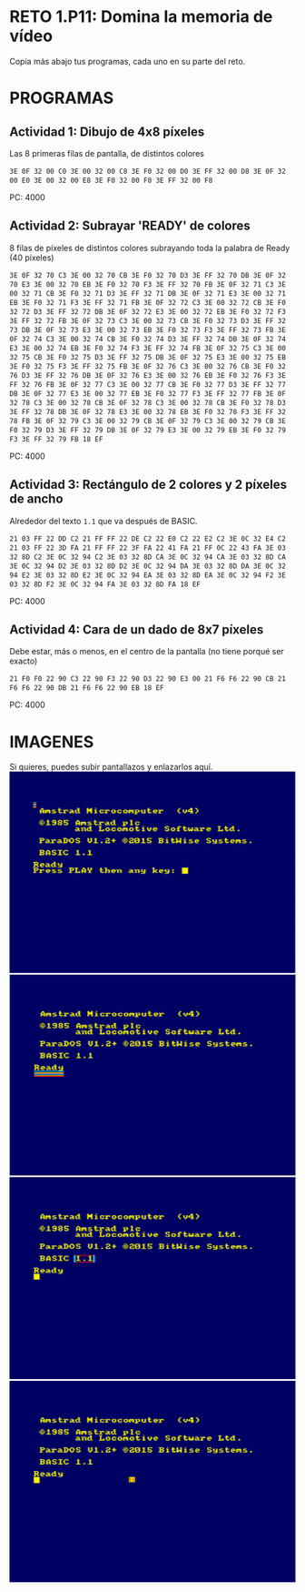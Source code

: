 # RETO 1.P11: Domina la memoria de vídeo
Copia más abajo tus programas, cada uno en su parte del reto.

# PROGRAMAS

## Actividad 1: Dibujo de 4x8 píxeles
Las 8 primeras fílas de pantalla, de distintos colores
```
3E 0F 32 00 C0 3E 00 32 00 C8 3E F0 32 00 D0 3E FF 32 00 D8 3E 0F 32 00 E0 3E 00 32 00 E8 3E F0 32 00 F0 3E FF 32 00 F8
```
PC: 4000

## Actividad 2: Subrayar 'READY' de colores
8 filas de píxeles de distintos colores subrayando toda la palabra de Ready (40 píxeles)
```
3E 0F 32 70 C3 3E 00 32 70 CB 3E F0 32 70 D3 3E FF 32 70 DB 3E 0F 32 70 E3 3E 00 32 70 EB 3E F0 32 70 F3 3E FF 32 70 FB 3E 0F 32 71 C3 3E 00 32 71 CB 3E F0 32 71 D3 3E FF 32 71 DB 3E 0F 32 71 E3 3E 00 32 71 EB 3E F0 32 71 F3 3E FF 32 71 FB 3E 0F 32 72 C3 3E 00 32 72 CB 3E F0 32 72 D3 3E FF 32 72 DB 3E 0F 32 72 E3 3E 00 32 72 EB 3E F0 32 72 F3 3E FF 32 72 FB 3E 0F 32 73 C3 3E 00 32 73 CB 3E F0 32 73 D3 3E FF 32 73 DB 3E 0F 32 73 E3 3E 00 32 73 EB 3E F0 32 73 F3 3E FF 32 73 FB 3E 0F 32 74 C3 3E 00 32 74 CB 3E F0 32 74 D3 3E FF 32 74 DB 3E 0F 32 74 E3 3E 00 32 74 EB 3E F0 32 74 F3 3E FF 32 74 FB 3E 0F 32 75 C3 3E 00 32 75 CB 3E F0 32 75 D3 3E FF 32 75 DB 3E 0F 32 75 E3 3E 00 32 75 EB 3E F0 32 75 F3 3E FF 32 75 FB 3E 0F 32 76 C3 3E 00 32 76 CB 3E F0 32 76 D3 3E FF 32 76 DB 3E 0F 32 76 E3 3E 00 32 76 EB 3E F0 32 76 F3 3E FF 32 76 FB 3E 0F 32 77 C3 3E 00 32 77 CB 3E F0 32 77 D3 3E FF 32 77 DB 3E 0F 32 77 E3 3E 00 32 77 EB 3E F0 32 77 F3 3E FF 32 77 FB 3E 0F 32 78 C3 3E 00 32 78 CB 3E 0F 32 78 C3 3E 00 32 78 CB 3E F0 32 78 D3 3E FF 32 78 DB 3E 0F 32 78 E3 3E 00 32 78 EB 3E F0 32 78 F3 3E FF 32 78 FB 3E 0F 32 79 C3 3E 00 32 79 CB 3E 0F 32 79 C3 3E 00 32 79 CB 3E F0 32 79 D3 3E FF 32 79 DB 3E 0F 32 79 E3 3E 00 32 79 EB 3E F0 32 79 F3 3E FF 32 79 FB 18 EF
```
PC: 4000

## Actividad 3: Rectángulo de 2 colores y 2 píxeles de ancho
Alrededor del texto `1.1` que va después de BASIC.
```
21 03 FF 22 DD C2 21 FF FF 22 DE C2 22 E0 C2 22 E2 C2 3E 0C 32 E4 C2 21 03 FF 22 3D FA 21 FF FF 22 3F FA 22 41 FA 21 FF 0C 22 43 FA 3E 03 32 8D C2 3E 0C 32 94 C2 3E 03 32 8D CA 3E 0C 32 94 CA 3E 03 32 8D CA 3E 0C 32 94 D2 3E 03 32 8D D2 3E 0C 32 94 DA 3E 03 32 8D DA 3E 0C 32 94 E2 3E 03 32 8D E2 3E 0C 32 94 EA 3E 03 32 8D EA 3E 0C 32 94 F2 3E 03 32 8D F2 3E 0C 32 94 FA 3E 03 32 8D FA 18 EF
```
PC: 4000

## Actividad 4: Cara de un dado de 8x7 píxeles
Debe estar, más o menos, en el centro de la pantalla (no tiene porqué ser exacto)
```
21 F0 F0 22 90 C3 22 90 F3 22 90 D3 22 90 E3 00 21 F6 F6 22 90 CB 21 F6 F6 22 90 DB 21 F6 F6 22 90 EB 18 EF
```
PC: 4000

# IMAGENES
Si quieres, puedes subir pantallazos y enlazarlos aquí.
![Actividad 1](/8x4.PNG)
![Actividad 2](/ReadySub.PNG)
![Actividad 3](/Cuadrado.bmp)
![Actividad 4](/Dado.bmp)

